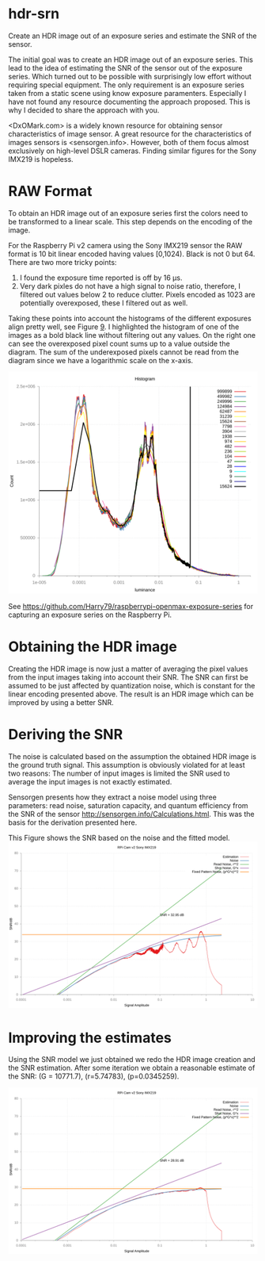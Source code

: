 # hdr-srn
Create an HDR image out of an exposure series and estimate the SNR of the sensor.

The initial goal was to create an HDR image out of an exposure series. This lead to the idea of estimating the SNR of the sensor out of the exposure series. Which turned out to be possible with surprisingly low effort without requiring special equipment. The only requirement is an exposure series taken from a static scene using know exposure paramenters. Especially I have not found any resource documenting the approach proposed. This is why I decided to share the approach with you.

<DxOMark.com> is a widely known resource for obtaining sensor characteristics of image sensor. A great resource for the characteristics of images sensors is <sensorgen.info>. However, both of them focus almost exclusively on high-level DSLR cameras. Finding similar figures for the Sony IMX219 is hopeless.


# RAW Format

To obtain an HDR image out of an exposure series first the colors need to be transformed to a linear scale. This step depends on the encoding of the image.

For the Raspberry Pi v2 camera using the Sony IMX219 sensor the RAW format is 10 bit linear encoded having values [0,1024). Black is not 0 but 64. There are two more tricky points:

1.  I found the exposure time reported is off by 16 &micro;s.
2.  Very dark pixles do not have a high signal to noise ratio, therefore, I filtered out values below 2 to reduce clutter. Pixels encoded as 1023 are potentially overexposed, these I filtered out as well.

Taking these points into account the histograms of the different exposures align pretty well, see Figure [9](#orgc255f29). I highlighted the histogram of one of the images as a bold black line without filtering out any values. On the right one can see the overexposed pixel count sums up to a value outside the diagram. The sum of the underexposed pixels cannot be read from the diagram since we have a logarithmic scale on the x-axis.

![img](blacklevel-adj4-linear.svg "Histograms of images aligned.")

See <https://github.com/Harry79/raspberrypi-openmax-exposure-series> for capturing an exposure series on the Raspberry Pi.


# Obtaining the HDR image

Creating the HDR image is now just a matter of averaging the pixel values from the input images taking into account their SNR. The SNR can first be assumed to be just affected by quantization noise, which is constant for the linear encoding presented above. The result is an HDR image which can be improved by using a better SNR.


# Deriving the SNR

The noise is calculated based on the assumption the obtained HDR image is the ground truth signal. This assumption is obviously violated for at least two reasons: The number of input images is limited the SNR used to average the input images is not exactly estimated.

Sensorgen presents how they extract a noise model using three parameters: read noise, saturation capacity, and quantum efficiency from the SNR of the sensor <http://sensorgen.info/Calculations.html>. This was the basis for the derivation presented here.

This Figure shows the SNR based on the noise and the fitted model.
![img](rpisnr-100.svg)


# Improving the estimates

Using the SNR model we just obtained we redo the HDR image creation and the SNR estimation. After some iteration we obtain a reasonable estimate of the SNR: \(G = 10771.7\), \(r=5.74783\), \(p=0.0345259\).

![img](rpisnr-100-newsnr6th.svg)

